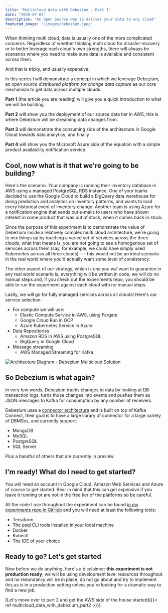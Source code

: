 ```yaml
---
title: "Multicloud data with Debezium - Part 1"
date: "2020-07-03"
description: "An Open Source way to deliver your data to any cloud"
featured_image: "/images/debezium.jpeg"
---
```

When thinking multi cloud, data is usually one of the more complicated concerns. Regardless of whether thinking multi cloud for disaster recovery or to better leverage each cloud's own strengths, there will always be scenarios where you need to make sure data is available and consistent across them.

And that is tricky, and usually expensive.

In this series I will demonstrate a concept in which we leverage Debezium, an _open source distributed platform for change data capture_ as our core mechanism to get data across multiple clouds.

**Part 1** (the article you are reading) will give you a quick introduction to what we will be building.
 
**Part 2** will show you the deployment of our source data tier in AWS, this is where Debezium will be streaming data changes from.  

**Part 3** will demonstrate the consuming side of the architecture in Google Cloud towards data analytics, and finally  

**Part 4** will show you the Microsoft Azure side of the equation with a simple product availability notification service.


Cool, now what is it that we're going to be building?
-----------------------------------------------------

Here's the scenario. Your company is running their inventory database in AWS using a managed PostgreSQL RDS instance. One of your teams decided to use the Google Cloud to build a BigQuery data warehouse for doing prediction and analytics on inventory patterns, and wants to load every historical event of inventory change. Another team is using Azure for a notification engine that sends out e-mails to users who have shown interest in some product that was out of stock, when it comes back in stock.

Since the purpose of this experiment is to demonstrate the value of Debezium inside a relatively complex multi cloud architecture, we're going to mix things up by touching a varied set of services across the three clouds, what that means is, you are not going to see a homogenous set of services across them (say, for example, we could have simply used Kubernetes across all three clouds) --- this would not be an ideal scenario in the real world where you'd actually want some level of consistency.

The other aspect of our strategy, which is one you _will_ want to guarantee in any real world scenario is, everything will be written in code, we will do no manual steps and, if you check out the experiments repo, you should be able to run the experiment against each cloud with no manual steps.

Lastly, we will go for fully managed services across all clouds! Here's our service selection:

* For compute we will use:
  * Elastic Compute Service in AWS, using Fargate
  * Google Cloud Run in GCP
  * Azure Kubernetes Service in Azure
* Data Repositories
  * Amazon RDS in AWS using PostgreSQL
  * BigQuery in Google Cloud
* Message streaming
  * AWS Managed Streaming for Kafka

![Architecture Diagram - Debezium Multicloud Solution](/images/debezium_diagram.svg)

So Debezium is what again?
--------------------------

In very few words, Debezium tracks changes to data by looking at DB transaction logs, turns those changes into events and pushes them as JSON messages to Kafka for consumption by any number of receivers. 

Debezium uses a [connector architecture](https://debezium.io/documentation/reference/connectors/index.html) and is built on top of Kafka Connect, their goal is to have a large library of connector for a large variety of DBMSes, and currently support:

* MongoDB
* MySQL
* PostgreSQL
* SQL Server

Plus a handful of others that are currently in preview.

I'm ready! What do I need to get started?
-----------------------------------------

You will need an account in Google Cloud, Amazon Web Services and Azure of course to get started. Bear in mind that this can get expensive if you leave it running or are not in the free tier of the platforms so be careful.

All the code I use throughout the experiment can be found [in my experiments repo in GitHub](https://github.com/murillodigital/experiments) and you will need at least the following tools:

* Terraform
* The psql CLI tools installed in your local machine
* Docker
* Kubectl
* The IDE of your choice

Ready to go? Let's get started
------------------------------

Now before we do anything, here's a disclaimer: **this experiment is not production ready**, we will be using development level resources throughout and no redundancy will be in place, do not go about and try to implement this as is in a production setting unless you're looking for a dramatic way to find a new job.

[Let's move over to part 2 and get the AWS side of the house started]({{< ref multicloud_data_with_debezium_part2 >}}).